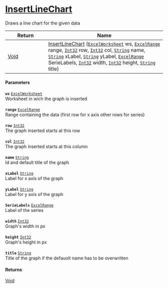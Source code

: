 # [InsertLineChart](./ExcelHelper--InsertLineChart.md)

Draws a line chart for the given data

| Return<div><a href="#"><img width=375></a></div> | Name<div><a href="#"><img width=525></a></div> | 
| --- | --- | 
| [Void](https://docs.microsoft.com/en-us/dotnet/api/System.Void) | [InsertLineChart](./ExcelHelper--InsertLineChart.md) ([`ExcelWorksheet`](./ExcelHelper--InsertLineChart.md) ws, [`ExcelRange`](./ExcelHelper--InsertLineChart.md) range, [`Int32`](https://docs.microsoft.com/en-us/dotnet/api/System.Int32) row, [`Int32`](https://docs.microsoft.com/en-us/dotnet/api/System.Int32) col, [`String`](https://docs.microsoft.com/en-us/dotnet/api/System.String) name, [`String`](https://docs.microsoft.com/en-us/dotnet/api/System.String) xLabel, [`String`](https://docs.microsoft.com/en-us/dotnet/api/System.String) yLabel, [`ExcelRange`](./ExcelHelper--InsertLineChart.md) SerieLabels, [`Int32`](https://docs.microsoft.com/en-us/dotnet/api/System.Int32) width, [`Int32`](https://docs.microsoft.com/en-us/dotnet/api/System.Int32) height, [`String`](https://docs.microsoft.com/en-us/dotnet/api/System.String) title) | 


#### Parameters
**`ws`**  [`ExcelWorksheet`](./ExcelHelper--InsertLineChart.md)<br>Worksheet in wich the graph is inserted<br><br>**`range`**  [`ExcelRange`](./ExcelHelper--InsertLineChart.md)<br>Range containing the data (first row for x axis other rows for series)<br><br>**`row`**  [`Int32`](https://docs.microsoft.com/en-us/dotnet/api/System.Int32)<br>The graph inserted starts at this row<br><br>**`col`**  [`Int32`](https://docs.microsoft.com/en-us/dotnet/api/System.Int32)<br>The graph inserted starts at this column<br><br>**`name`**  [`String`](https://docs.microsoft.com/en-us/dotnet/api/System.String)<br>Id and default title of the graph<br><br>**`xLabel`**  [`String`](https://docs.microsoft.com/en-us/dotnet/api/System.String)<br>Label for x axis of the graph<br><br>**`yLabel`**  [`String`](https://docs.microsoft.com/en-us/dotnet/api/System.String)<br>Label for y axis of the graph<br><br>**`SerieLabels`**  [`ExcelRange`](./ExcelHelper--InsertLineChart.md)<br>Label of the series<br><br>**`width`**  [`Int32`](https://docs.microsoft.com/en-us/dotnet/api/System.Int32)<br>Graph's width in px<br><br>**`height`**  [`Int32`](https://docs.microsoft.com/en-us/dotnet/api/System.Int32)<br>Graph's height in px<br><br>**`title`**  [`String`](https://docs.microsoft.com/en-us/dotnet/api/System.String)<br>Title of the graph if the defauolt name has to be overwritten
#### Returns
[Void](https://docs.microsoft.com/en-us/dotnet/api/System.Void)<br>
